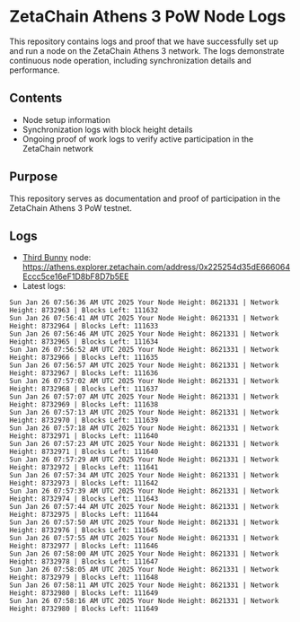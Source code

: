# ZetaChain Athens 3 PoW Node Logs
This repository contains logs and proof that we have successfully set up and run a node on the ZetaChain Athens 3 network. The logs demonstrate continuous node operation, including synchronization details and performance.

## Contents
- Node setup information
- Synchronization logs with block height details
- Ongoing proof of work logs to verify active participation in the ZetaChain network

## Purpose
This repository serves as documentation and proof of participation in the ZetaChain Athens 3 PoW testnet.

## Logs

- [Third Bunny](https://thirdbunny.xyz/) node: https://athens.explorer.zetachain.com/address/0x225254d35dE666064Eccc5ce16eF1D8bF8D7b5EE
- Latest logs:
```
Sun Jan 26 07:56:36 AM UTC 2025 Your Node Height: 8621331 | Network Height: 8732963 | Blocks Left: 111632
Sun Jan 26 07:56:41 AM UTC 2025 Your Node Height: 8621331 | Network Height: 8732964 | Blocks Left: 111633
Sun Jan 26 07:56:46 AM UTC 2025 Your Node Height: 8621331 | Network Height: 8732965 | Blocks Left: 111634
Sun Jan 26 07:56:52 AM UTC 2025 Your Node Height: 8621331 | Network Height: 8732966 | Blocks Left: 111635
Sun Jan 26 07:56:57 AM UTC 2025 Your Node Height: 8621331 | Network Height: 8732967 | Blocks Left: 111636
Sun Jan 26 07:57:02 AM UTC 2025 Your Node Height: 8621331 | Network Height: 8732968 | Blocks Left: 111637
Sun Jan 26 07:57:07 AM UTC 2025 Your Node Height: 8621331 | Network Height: 8732969 | Blocks Left: 111638
Sun Jan 26 07:57:13 AM UTC 2025 Your Node Height: 8621331 | Network Height: 8732970 | Blocks Left: 111639
Sun Jan 26 07:57:18 AM UTC 2025 Your Node Height: 8621331 | Network Height: 8732971 | Blocks Left: 111640
Sun Jan 26 07:57:23 AM UTC 2025 Your Node Height: 8621331 | Network Height: 8732971 | Blocks Left: 111640
Sun Jan 26 07:57:29 AM UTC 2025 Your Node Height: 8621331 | Network Height: 8732972 | Blocks Left: 111641
Sun Jan 26 07:57:34 AM UTC 2025 Your Node Height: 8621331 | Network Height: 8732973 | Blocks Left: 111642
Sun Jan 26 07:57:39 AM UTC 2025 Your Node Height: 8621331 | Network Height: 8732974 | Blocks Left: 111643
Sun Jan 26 07:57:44 AM UTC 2025 Your Node Height: 8621331 | Network Height: 8732975 | Blocks Left: 111644
Sun Jan 26 07:57:50 AM UTC 2025 Your Node Height: 8621331 | Network Height: 8732976 | Blocks Left: 111645
Sun Jan 26 07:57:55 AM UTC 2025 Your Node Height: 8621331 | Network Height: 8732977 | Blocks Left: 111646
Sun Jan 26 07:58:00 AM UTC 2025 Your Node Height: 8621331 | Network Height: 8732978 | Blocks Left: 111647
Sun Jan 26 07:58:05 AM UTC 2025 Your Node Height: 8621331 | Network Height: 8732979 | Blocks Left: 111648
Sun Jan 26 07:58:11 AM UTC 2025 Your Node Height: 8621331 | Network Height: 8732980 | Blocks Left: 111649
Sun Jan 26 07:58:16 AM UTC 2025 Your Node Height: 8621331 | Network Height: 8732980 | Blocks Left: 111649
```
